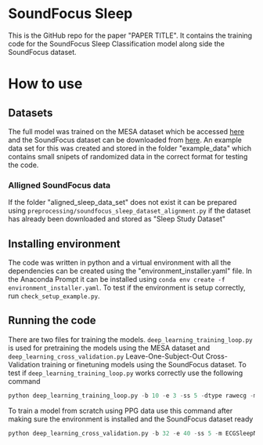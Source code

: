 # SoundFocus Sleep
This is the GitHub repo for the paper "PAPER TITLE". It contains the training code for the SoundFocus Sleep Classification model along side the SoundFocus dataset.

# How to use

## Datasets
The full model was trained on the MESA dataset which be accessed [here](https://sleepdata.org/datasets/mesa) and the SoundFocus dataset can be downloaded from [here](). An example data set for this was created and stored in the folder "example_data" which contains small snipets of randomized data in the correct format for testing the code.

### Alligned SoundFocus data
If the folder "aligned_sleep_data_set" does not exist it can be prepared using `preprocessing/soundfocus_sleep_dataset_alignment.py` if the dataset has already been downloaded and stored as "Sleep Study Dataset"

## Installing environment
The code was written in python and a virtual environment with all the dependencies can be created using the "environment_installer.yaml" file. In the Anaconda Prompt it can be installed using `conda env create -f environment_installer.yaml`. To test if the environment is setup correctly, run `check_setup_example.py`.

## Running the code
There are two files for training the models. `deep_learning_training_loop.py` is used for pretraining the models using the MESA dataset and `deep_learning_cross_validation.py` Leave-One-Subject-Out Cross-Validation training or finetuning models using the SoundFocus dataset. To test if `deep_learning_training_loop.py` works correctly use the following command 
```python
python deep_learning_training_loop.py -b 10 -e 3 -ss 5 -dtype rawecg -m ECGSleepNetAdaptable -wloss 1 -norm 1 -shuffle 1 -optim rmsprop -resample 1 -resample_hz 64 -norm_type zscore -fname test -w_size 270 -dset example
```
To train a model from scratch using PPG data use this command after making sure the environment is installed and the SoundFocus dataset ready 
```python
python deep_learning_cross_validation.py -b 32 -e 40 -ss 5 -m ECGSleepNetAdaptable -wloss 1 -norm 1 -shuffle 1 -optim rmsprop -resample 1 -resample_hz 64 -norm_type zscore -fname PPG_sleep_model -w_size 270 -filter 1 -dtype rawppg
```
